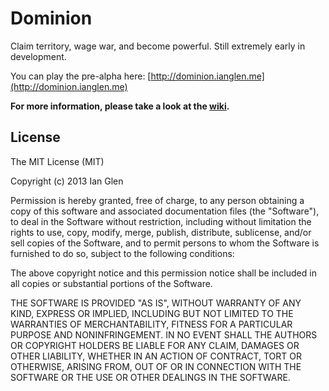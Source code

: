 # Dominion
Claim territory, wage war, and become powerful. Still extremely early in development.
  
You can play the pre-alpha here: [http://dominion.ianglen.me](http://dominion.ianglen.me)
  
__For more information, please take a look at the [wiki](https://github.com/codeThatThinks/Dominion/wiki).__

## License
The MIT License (MIT)

Copyright (c) 2013 Ian Glen

Permission is hereby granted, free of charge, to any person obtaining a copy of
this software and associated documentation files (the "Software"), to deal in
the Software without restriction, including without limitation the rights to
use, copy, modify, merge, publish, distribute, sublicense, and/or sell copies of
the Software, and to permit persons to whom the Software is furnished to do so,
subject to the following conditions:

The above copyright notice and this permission notice shall be included in all
copies or substantial portions of the Software.

THE SOFTWARE IS PROVIDED "AS IS", WITHOUT WARRANTY OF ANY KIND, EXPRESS OR
IMPLIED, INCLUDING BUT NOT LIMITED TO THE WARRANTIES OF MERCHANTABILITY, FITNESS
FOR A PARTICULAR PURPOSE AND NONINFRINGEMENT. IN NO EVENT SHALL THE AUTHORS OR
COPYRIGHT HOLDERS BE LIABLE FOR ANY CLAIM, DAMAGES OR OTHER LIABILITY, WHETHER
IN AN ACTION OF CONTRACT, TORT OR OTHERWISE, ARISING FROM, OUT OF OR IN
CONNECTION WITH THE SOFTWARE OR THE USE OR OTHER DEALINGS IN THE SOFTWARE.